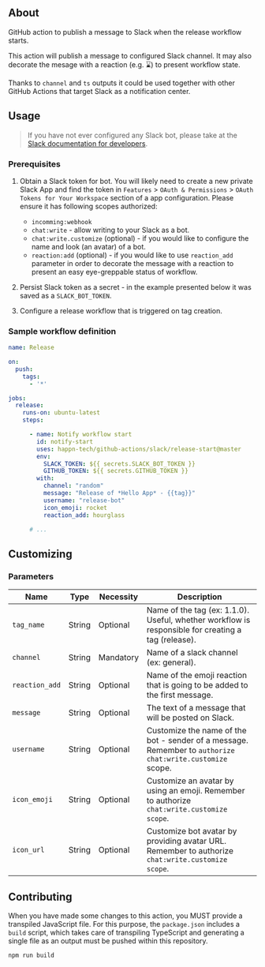 ## About

GitHub action to publish a message to Slack when the release workflow starts.

This action will publish a message to configured Slack channel. It may also decorate the mesage with
a reaction (e.g. ⌛️) to present workflow state.

Thanks to `channel` and `ts` outputs it could be used together with other GitHub Actions that target
Slack as a notification center.

## Usage

> If you have not ever configured any Slack bot, please take at the [Slack documentation for developers](https://api.slack.com/authentication/basics).

### Prerequisites

1. Obtain a Slack token for bot. You will likely need to create a new private Slack App and find the
   token in `Features` > `OAuth & Permissions` > `OAuth Tokens for Your Workspace` section of a app
   configuration. Please ensure it has following scopes authorized:

    * `incomming:webhook`
    * `chat:write` - allow writing to your Slack as a bot.
    * `chat:write.customize` (optional) - if you would like to configure the name and look (an
      avatar) of a bot.
    * `reaction:add` (optional) - if you would like to use `reaction_add` parameter in order to
      decorate the message with a reaction to present an easy eye-greppable status of workflow.

2. Persist Slack token as a secret - in the example presented below it was saved as
   a `SLACK_BOT_TOKEN`.

3. Configure a release workflow that is triggered on tag creation.

### Sample workflow definition

```yaml
name: Release

on:
  push:
    tags:
      - '*'

jobs:
  release:
    runs-on: ubuntu-latest
    steps:

      - name: Notify workflow start
        id: notify-start
        uses: happn-tech/github-actions/slack/release-start@master
        env:
          SLACK_TOKEN: ${{ secrets.SLACK_BOT_TOKEN }}
          GITHUB_TOKEN: ${{ secrets.GITHUB_TOKEN }}
        with:
          channel: "random"
          message: "Release of *Hello App* - {{tag}}"
          username: "release-bot"
          icon_emoji: rocket
          reaction_add: hourglass

      # ...
```

## Customizing

### Parameters

| Name | Type | Necessity | Description |
| ---- | ---- | --------- | ----------- |
| `tag_name` | String | Optional | Name of the tag (ex: 1.1.0). Useful, whether workflow is responsible for creating a tag (release). |
| `channel` | String | Mandatory | Name of a slack channel (ex: general). |
| `reaction_add` | String | Optional | Name of the emoji reaction that is going to be added to the first message. |
| `message` | String | Optional | The text of a message that will be posted on Slack. |
| `username` | String | Optional | Customize the name of the bot - sender of a message. Remember to `authorize chat:write.customize` scope. |
| `icon_emoji` | String | Optional | Customize an avatar by using an emoji. Remember to authorize `chat:write.customize scope`. |
| `icon_url` | String | Optional | Customize bot avatar by providing avatar URL. Remember to authorize `chat:write.customize scope`. |

## Contributing

When you have made some changes to this action, you MUST provide a transpiled JavaScript file. For
this purpose, the `package.json` includes a `build` script, which takes care of transpiling
TypeScript and generating a single file as an output must be pushed within this repository.

```shell
npm run build
```
